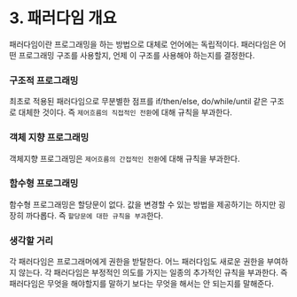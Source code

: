 # 3. 패러다임 개요
패러다임이란 프로그래밍을 하는 방법으로 대체로 언어에는 독립적이다. 패러다임은 어떤 프로그래밍 구조를 사용할지, 언제 이 구조를 사용해야 하는지를 결정한다.

### 구조적 프로그래밍
최초로 적용된 패러다임으로 무분별한 점프를 if/then/else, do/while/until 같은 구조로 대체한 것이다. 즉 `제어흐름의 직접적인 전환`에 대해 규칙을 부과한다.

### 객체 지향 프로그래밍
객체지향 프로그래밍은 `제어흐름의 간접적인 전환`에 대해 규칙을 부과한다.

### 함수형 프로그래밍
함수형 프로그래밍은 할당문이 없다. 값을 변경할 수 있는 방법을 제공하기는 하지만 굉장히 까다롭다. 즉 `할당문에 대한 규칙을 부과`한다.

### 생각할 거리
각 패러다임은 프로그래머에게 권한을 받탈한다. 어느 패러다임도 새로운 권한을 부여하지 않는다. 각 패러다임은 부정적인 의도를 가지는 일종의 추가적인 규칙을 부과한다. 즉 패러다임은 무엇을 해야할지를 말하기 보다는 무엇을 해서는 안 되는지를 말해준다.